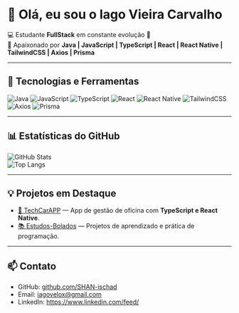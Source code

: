 # 👋 Olá, eu sou o Iago Vieira Carvalho  

💻 Estudante **FullStack** em constante evolução 🚀  
🔹 Apaixonado por **Java | JavaScript | TypeScript | React | React Native | TailwindCSS | Axios | Prisma**

---

## 🚀 Tecnologias e Ferramentas
![Java](https://img.shields.io/badge/-Java-05122A?style=flat&logo=openjdk)
![JavaScript](https://img.shields.io/badge/-JavaScript-05122A?style=flat&logo=javascript)
![TypeScript](https://img.shields.io/badge/-TypeScript-05122A?style=flat&logo=typescript)
![React](https://img.shields.io/badge/-React-05122A?style=flat&logo=react)
![React Native](https://img.shields.io/badge/-React%20Native-05122A?style=flat&logo=react)
![TailwindCSS](https://img.shields.io/badge/-TailwindCSS-05122A?style=flat&logo=tailwindcss)
![Axios](https://img.shields.io/badge/-Axios-05122A?style=flat&logo=axios)
![Prisma](https://img.shields.io/badge/-Prisma-05122A?style=flat&logo=prisma)

---

## 📊 Estatísticas do GitHub
![GitHub Stats](https://github-readme-stats.vercel.app/api?username=SHAN-ischad&show_icons=true&theme=tokyonight)  
![Top Langs](https://github-readme-stats.vercel.app/api/top-langs/?username=SHAN-ischad&layout=compact&theme=tokyonight)

---

## 💡 Projetos em Destaque
- [🚗 TechCarAPP](https://github.com/SHAN-ischad/TechCarAPP) — App de gestão de oficina com **TypeScript e React Native**.  
- [📚 Estudos-Bolados](https://github.com/SHAN-ischad/Estudos-Bolados) — Projetos de aprendizado e prática de programação.  

---

## 📫 Contato
- GitHub: [github.com/SHAN-ischad](https://github.com/SHAN-ischad)  
- Email: iagovelox@gmail.com  
- LinkedIn: https://www.linkedin.com/feed/
